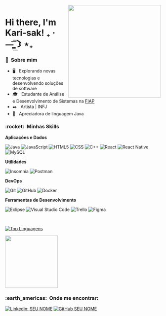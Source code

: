 <img align="right" width="300" src="https://media2.giphy.com/media/l3978y5HqiEtqupiM/200w.gif?cid=82a1493b9h370l7a3f1qxe7a15nq7q529mxtyi57lr0ee52m&rid=200w.gif&ct=g" />

# Hi there, I'm Kari-sak! ₊ ·—̳͟͞͞☽ ⋆₊

<h3> 🌸 &nbsp;Sobre mim </h3>

- 🖥  &nbsp; Explorando novas tecnologias e desenvolvendo soluções de software
- 🎓 &nbsp; Estudante de Análise e Desenvolvimento de Sistemas na <a href="https://www.fiap.com.br/">FIAP</a>
- ✒️ &nbsp; Artista | INFJ
- 🔭 &nbsp; Apreciadora de linguagem Java

<h3> :rocket: &nbsp;Minhas Skills </h3>

**Aplicações e Dados**

  ![Java](https://img.shields.io/badge/-Java-333333?style=flat&logo=Java&logoColor=007396)
  ![JavaScript](https://img.shields.io/badge/-JavaScript-333333?style=flat&logo=javascript)
  ![HTML5](https://img.shields.io/badge/-HTML5-333333?style=flat&logo=HTML5)
  ![CSS](https://img.shields.io/badge/-CSS-333333?style=flat&logo=CSS3&logoColor=1572B6)
  ![C++](https://img.shields.io/badge/-C++-333333?style=flat&logo=C%2B%2B&logoColor=00599C)
  ![React](https://img.shields.io/badge/-React-333333?style=flat&logo=react)
  ![React Native](https://img.shields.io/badge/-React%20Native-333333?style=flat&logo=react)
  ![MySQL](https://img.shields.io/badge/-MySQL-333333?style=flat&logo=mysql)

**Utilidades**

  ![Insomnia](https://img.shields.io/badge/-Insomnia-333333?style=flat&logo=insomnia)
  ![Postman](https://img.shields.io/badge/-Postman-333333?style=flat&logo=postman)

**DevOps**

  ![Git](https://img.shields.io/badge/-Git-333333?style=flat&logo=git)
  ![GitHub](https://img.shields.io/badge/-GitHub-333333?style=flat&logo=github)
  ![Docker](https://img.shields.io/badge/-Docker-333333?style=flat&logo=docker)

**Ferramentas de Desenvolvimento**

  ![Eclipse](https://img.shields.io/badge/-Eclipse-333333?style=flat&logo=eclipse-ide&logoColor=2C2255)
  ![Visual Studio Code](https://img.shields.io/badge/-Visual%20Studio%20Code-333333?style=flat&logo=visual-studio-code&logoColor=007ACC)
  ![Trello](https://img.shields.io/badge/-Trello-333333?style=flat&logo=trello&logoColor=007ACC)
  ![Figma](https://img.shields.io/badge/-Figma-333333?style=flat&logo=figma&logoColor=007ACC)

<br/>

[![Top Linguagens](https://github-readme-stats.vercel.app/api/top-langs/?username=Kari-sak&theme=midnight-purple)](https://github.com/anuraghazra/github-readme-stats)

<a href="https://github.com/Kari-sak">
  <img height="170em" src="https://github-readme-stats.vercel.app/api?username=Kari-sak&theme=midnight-purple&show_icons=true" />
</a>

<br/>

<h3> :earth_americas: &nbsp;Onde me encontrar: </h3> 

[![Linkedin: SEU NOME](https://img.shields.io/badge/-USERNAME-blue?style=flat-square&logo=Linkedin&logoColor=white&link=https://www.linkedin.com/in/karinasakamoto/)](https://www.linkedin.com/in/karinasakamoto/)
[![GitHub SEU NOME]( https://img.shields.io/github/followers/VanessaSwerts?label=follow&style=social)](https://github.com/Kari-sak)
